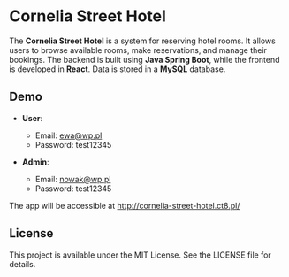 # Cornelia Street Hotel

The **Cornelia Street Hotel** is a system for reserving hotel rooms. It allows users to browse available rooms, make reservations, and manage their bookings. The backend is built using **Java Spring Boot**, while the frontend is developed in **React**. Data is stored in a **MySQL** database.


## Demo

- **User**:
  - Email: ewa@wp.pl
  - Password: test12345

- **Admin**:
  - Email: nowak@wp.pl
  - Password: test12345


The app will be accessible at http://cornelia-street-hotel.ct8.pl/
  

## License

This project is available under the MIT License. See the LICENSE file for details.

